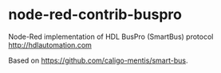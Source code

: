 # node-red-contrib-buspro
Node-Red implementation of HDL BusPro (SmartBus) protocol http://hdlautomation.com

Based on https://github.com/caligo-mentis/smart-bus.
